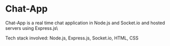 # Chat-App
Chat-App is a real time chat application in Node.js and Socket.io and hosted servers using Express.js\

Tech stack involved: Node.js, Express.js, Socket.io, HTML, CSS
